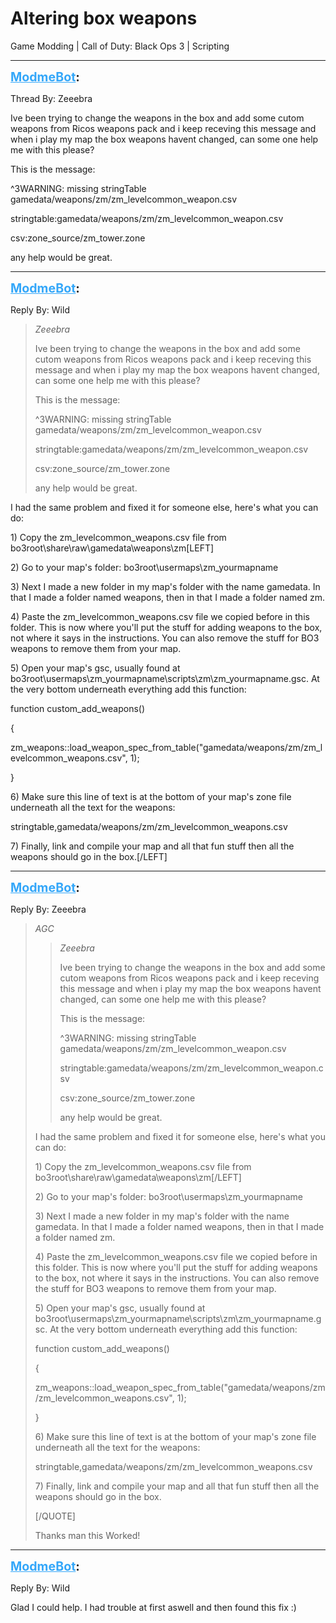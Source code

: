# Altering box weapons
Game Modding | Call of Duty: Black Ops 3 | Scripting

---
<strong style="font-size: 1.4em;"><span style="text-decoration: underline;text-decoration-color: #34a7f9;"><span style="color:#34a7f9;">ModmeBot</span></span>:</strong>

<p>Thread By: Zeeebra<br /><p style="text-align:left;">Ive been trying to change the weapons in the box and add some cutom weapons from Ricos weapons pack and i keep receving this message and when i play my map the box weapons havent changed, can some one help me with this please?</p><p style="text-align:left;"></p><p style="text-align:left;">This is the message:</p><p style="text-align:left;">^3WARNING: missing stringTable gamedata/weapons/zm/zm_levelcommon_weapon.csv</p><p style="text-align:left;"></p><p style="text-align:left;">stringtable:gamedata/weapons/zm/zm_levelcommon_weapon.csv</p><p style="text-align:left;">csv:zone_source/zm_tower.zone</p><p style="text-align:left;"></p><p style="text-align:left;">any help would be great.</p></p>

---
<strong style="font-size: 1.4em;"><span style="text-decoration: underline;text-decoration-color: #34a7f9;"><span style="color:#34a7f9;">ModmeBot</span></span>:</strong>

<p>Reply By: Wild<br /><blockquote><em>Zeeebra</em><p style="text-align:left;">Ive been trying to change the weapons in the box and add some cutom weapons from Ricos weapons pack and i keep receving this message and when i play my map the box weapons havent changed, can some one help me with this please?</p><p style="text-align:left;"></p><p style="text-align:left;">This is the message:</p><p style="text-align:left;">^3WARNING: missing stringTable gamedata/weapons/zm/zm_levelcommon_weapon.csv</p><p style="text-align:left;"></p><p style="text-align:left;">stringtable:gamedata/weapons/zm/zm_levelcommon_weapon.csv</p><p style="text-align:left;">csv:zone_source/zm_tower.zone</p><p style="text-align:left;"></p><p style="text-align:left;">any help would be great.</p></blockquote><p style="text-align:left;">I had the same problem and fixed it for someone else, here&#39;s what you can do:</p><p style="text-align:left;"></p><p style="text-align:left;">1) Copy the zm_levelcommon_weapons.csv file from bo3root\share\raw\gamedata\weapons\zm[LEFT] </p><p style="text-align:left;"></p>2) Go to your map&#39;s folder: bo3root\usermaps\zm_yourmapname<p style="text-align:left;"></p><p style="text-align:left;"></p>3) Next I made a new folder in my map&#39;s folder with the name gamedata. In that I made a folder named weapons, then in that I made a folder named zm.<p style="text-align:left;"></p><p style="text-align:left;"></p>4) Paste the zm_levelcommon_weapons.csv file we copied before in this folder. This is now where you&#39;ll put the stuff for adding weapons to the box, not where it says in the instructions. You can also remove the stuff for BO3 weapons to remove them from your map.<p style="text-align:left;"></p><p style="text-align:left;"></p>5) Open your map&#39;s gsc, usually found at bo3root\usermaps\zm_yourmapname\scripts\zm\zm_yourmapname.gsc. At the very bottom underneath everything add this function:<p style="text-align:left;"></p><p style="text-align:left;"></p>function custom_add_weapons()<p style="text-align:left;"></p>{<p style="text-align:left;"></p>zm_weapons::load_weapon_spec_from_table(&quot;gamedata/weapons/zm/zm_levelcommon_weapons.csv&quot;, 1);<p style="text-align:left;"></p>}<p style="text-align:left;"></p><p style="text-align:left;"></p>6) Make sure this line of text is at the bottom of your map&#39;s zone file underneath all the text for the weapons: <p style="text-align:left;"></p><p style="text-align:left;"></p>stringtable,gamedata/weapons/zm/zm_levelcommon_weapons.csv<p style="text-align:left;"></p><p style="text-align:left;"></p>7) Finally, link and compile your map and all that fun stuff then all the weapons should go in the box.[/LEFT]</p>

---
<strong style="font-size: 1.4em;"><span style="text-decoration: underline;text-decoration-color: #34a7f9;"><span style="color:#34a7f9;">ModmeBot</span></span>:</strong>

<p>Reply By: Zeeebra<br /><blockquote><em>AGC</em><blockquote><em>Zeeebra</em><p style="text-align:left;">Ive been trying to change the weapons in the box and add some cutom weapons from Ricos weapons pack and i keep receving this message and when i play my map the box weapons havent changed, can some one help me with this please?</p><p style="text-align:left;"></p><p style="text-align:left;">This is the message:</p><p style="text-align:left;">^3WARNING: missing stringTable gamedata/weapons/zm/zm_levelcommon_weapon.csv</p><p style="text-align:left;"></p><p style="text-align:left;">stringtable:gamedata/weapons/zm/zm_levelcommon_weapon.csv</p><p style="text-align:left;">csv:zone_source/zm_tower.zone</p><p style="text-align:left;"></p><p style="text-align:left;">any help would be great.</p></blockquote><p style="text-align:left;">I had the same problem and fixed it for someone else, here&#39;s what you can do:</p><p style="text-align:left;"></p><p style="text-align:left;">1) Copy the zm_levelcommon_weapons.csv file from bo3root\share\raw\gamedata\weapons\zm[/LEFT]<p style="text-align:left;"></p><p style="text-align:left;"></p><p style="text-align:left;">2) Go to your map&#39;s folder: bo3root\usermaps\zm_yourmapname</p><p style="text-align:left;"></p><p style="text-align:left;"></p><p style="text-align:left;">3) Next I made a new folder in my map&#39;s folder with the name gamedata. In that I made a folder named weapons, then in that I made a folder named zm.</p><p style="text-align:left;"></p><p style="text-align:left;"></p><p style="text-align:left;">4) Paste the zm_levelcommon_weapons.csv file we copied before in this folder. This is now where you&#39;ll put the stuff for adding weapons to the box, not where it says in the instructions. You can also remove the stuff for BO3 weapons to remove them from your map.</p><p style="text-align:left;"></p><p style="text-align:left;"></p><p style="text-align:left;">5) Open your map&#39;s gsc, usually found at bo3root\usermaps\zm_yourmapname\scripts\zm\zm_yourmapname.gsc. At the very bottom underneath everything add this function:</p><p style="text-align:left;"></p><p style="text-align:left;"></p><p style="text-align:left;">function custom_add_weapons()</p><p style="text-align:left;"></p><p style="text-align:left;">{</p><p style="text-align:left;"></p><p style="text-align:left;">zm_weapons::load_weapon_spec_from_table(&quot;gamedata/weapons/zm/zm_levelcommon_weapons.csv&quot;, 1);</p><p style="text-align:left;"></p><p style="text-align:left;">}</p><p style="text-align:left;"></p><p style="text-align:left;"></p><p style="text-align:left;">6) Make sure this line of text is at the bottom of your map&#39;s zone file underneath all the text for the weapons: </p><p style="text-align:left;"></p><p style="text-align:left;"></p><p style="text-align:left;">stringtable,gamedata/weapons/zm/zm_levelcommon_weapons.csv</p><p style="text-align:left;"></p><p style="text-align:left;"></p><p style="text-align:left;">7) Finally, link and compile your map and all that fun stuff then all the weapons should go in the box.</p>[/QUOTE]<p style="text-align:left;">Thanks man this Worked! </p></p></blockquote></p>

---
<strong style="font-size: 1.4em;"><span style="text-decoration: underline;text-decoration-color: #34a7f9;"><span style="color:#34a7f9;">ModmeBot</span></span>:</strong>

<p>Reply By: Wild<br /><p style="text-align:left;">Glad I could help. I had trouble at first aswell and then found this fix :)</p></p>

